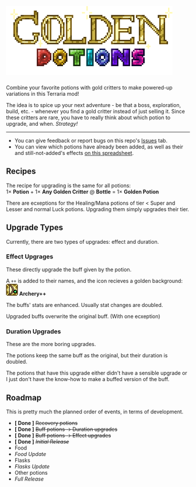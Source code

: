 # ![Golden Potions](gh-assets/logo.png)

 Combine your favorite potions with gold critters to make powered-up variations
 in this Terraria mod!
 
 The idea is to spice up your next adventure - be that a boss, exploration,
 build, etc. - whenever you find a gold critter instead of just selling it.
 Since these critters are rare, you have to really think about which potion to
 upgrade, and when. _Strategy!_

---

- You can give feedback or report bugs on this repo's [Issues] tab.
- You can view which potions have already been added, as well as their and
  still-not-added's effects [on this spreadsheet].

## Recipes

The recipe for upgrading is the same for all potions: \
1&times; **Potion**
\+ 1&times; **Any Golden Critter**
@ **Bottle**
= 1&times; **Golden Potion**

There are ecxeptions for the Healing/Mana potions of tier < Super and Lesser and
normal Luck potions.
Upgrading them simply upgrades their tier.

## Upgrade Types

Currently, there are two types of upgrades: effect and duration.

### Effect Upgrages

These directly upgrade the buff given by the potion.

A `++` is added to their names, and the icon recieves a golden background: \
![archery++ icon](/Buffs/GoldenArchery.png) **Archery++**

The buffs' stats are enhanced. Usually stat changes are doubled.

Upgraded buffs overwrite the original buff. (With one ecxeption)

### Duration Upgrades

These are the more boring upgrades.

The potions keep the same buff as the original, but their duration is doubled.

The potions that have this upgrade either didn't have a sensible upgrade or I
just don't have the know-how to make a buffed version of the buff.

## Roadmap

This is pretty much the planned order of events, in terms of development.

- **[ Done ]** ~~Recovery potions~~
- **[ Done ]** ~~Buff potions → Duration upgrades~~
- **[ Done ]** ~~Buff potions → Effect upgrades~~
- **[ Done ]** ~~_Initial Release_~~
- Food
- _Food Update_
- Flasks
- _Flasks Update_
- Other potions
- _Full Release_

<!-- References -->

[Issues]: https://github.com/ThEnderYoshi/GoldenPotions/issues
[on this spreadsheet]: https://docs.google.com/spreadsheets/d/13Rf7amRmZ5BQ9ff4huThX_5zWy-YvyDq9t4nt_nuqg8/edit?usp=sharing
